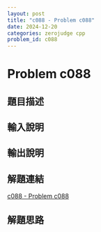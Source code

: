 ```yaml
---
layout: post
title: "c088 - Problem c088"
date: 2024-12-20
categories: zerojudge cpp
problem_id: c088
---
```


# Problem c088

## 題目描述



## 輸入說明



## 輸出說明



## 解題連結

[c088 - Problem c088](https://zerojudge.tw/ShowProblem?problemid=c088)

## 解題思路

